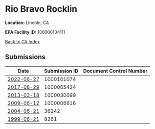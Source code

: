 # Rio Bravo Rocklin

**Location:** Lincoln, CA

**EPA Facility ID:** 100000104111

[Back to CA Index](../../index.md)

## Submissions

| Date | Submission ID | Document Control Number |
|------|--------------|-------------------------|
| [2022-06-27](submissions/1000101074.md) | 1000101074 |  |
| [2017-08-29](submissions/1000065424.md) | 1000065424 |  |
| [2013-03-18](submissions/1000030099.md) | 1000030099 |  |
| [2009-06-12](submissions/1000006616.md) | 1000006616 |  |
| [2004-06-21](submissions/36242.md) | 36242 |  |
| [1999-06-21](submissions/8261.md) | 8261 |  |

